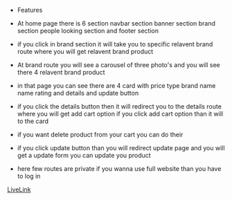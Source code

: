 - Features 
- At home page there is 6 section navbar section banner section brand section people looking section and footer section 
- if  you click in brand section it will take you to specific relavent brand route where you will get relavent brand product 
- At brand route you will see a carousel of three photo's and you will see there 4 relavent brand product 
 - in that page you can see there are 4 card with price type brand name name rating and details and update button 
- if you click the details button then it will redirect you to the details route where you will get add cart option if you click add cart option than it will to the card 
- if you want delete product from your cart you can do their 

- if you click update button than you will redirect update page and you will get a update form you can update you product 

- here few routes are private if you wanna use full website than you have to log in 



[LiveLink](https://automotive-103b0.web.app/)